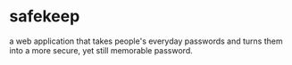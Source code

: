 # safekeep
a web application that takes people's everyday passwords and turns them into a more secure, yet still memorable password.
